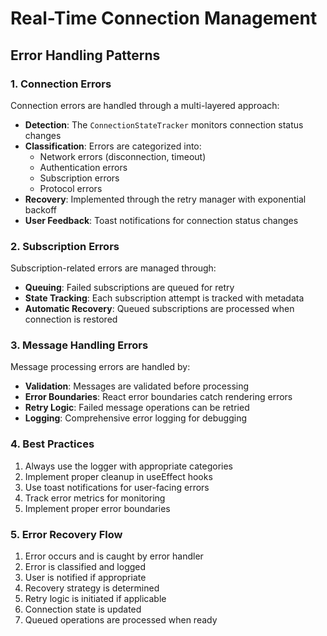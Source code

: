 # Real-Time Connection Management

## Error Handling Patterns

### 1. Connection Errors

Connection errors are handled through a multi-layered approach:

- **Detection**: The `ConnectionStateTracker` monitors connection status changes
- **Classification**: Errors are categorized into:
  - Network errors (disconnection, timeout)
  - Authentication errors
  - Subscription errors
  - Protocol errors
- **Recovery**: Implemented through the retry manager with exponential backoff
- **User Feedback**: Toast notifications for connection status changes

### 2. Subscription Errors

Subscription-related errors are managed through:

- **Queuing**: Failed subscriptions are queued for retry
- **State Tracking**: Each subscription attempt is tracked with metadata
- **Automatic Recovery**: Queued subscriptions are processed when connection is restored

### 3. Message Handling Errors

Message processing errors are handled by:

- **Validation**: Messages are validated before processing
- **Error Boundaries**: React error boundaries catch rendering errors
- **Retry Logic**: Failed message operations can be retried
- **Logging**: Comprehensive error logging for debugging

### 4. Best Practices

1. Always use the logger with appropriate categories
2. Implement proper cleanup in useEffect hooks
3. Use toast notifications for user-facing errors
4. Track error metrics for monitoring
5. Implement proper error boundaries

### 5. Error Recovery Flow

1. Error occurs and is caught by error handler
2. Error is classified and logged
3. User is notified if appropriate
4. Recovery strategy is determined
5. Retry logic is initiated if applicable
6. Connection state is updated
7. Queued operations are processed when ready